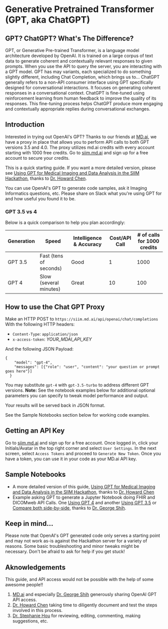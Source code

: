 # Generative Pretrained Transformer (GPT, aka ChatGPT)

## GPT? ChatGPT? What's The Difference?
GPT, or Generative Pre-trained Transformer, is a language model architecture developed by OpenAI. It is trained on a large corpus of text data to generate coherent and contextually relevant responses to given prompts. When you use the API to query the server, you are interacting with a GPT model.  GPT has may variants, each specialized to do something slightly different, including Chat Completion, which brings us to... ChatGPT generally refers to a non-API consumer interface using GPT specifically designed for conversational interactions. It focuses on generating coherent responses in a conversational context. ChatGPT is fine-tuned using reinforcement learning from human feedback to improve the quality of its responses. This fine-tuning process helps ChatGPT produce more engaging and contextually appropriate replies during conversational exchanges.

## Introduction
Interested in trying out OpenAI's GPT? Thanks to our friends at [MD.ai](https://md.ai/), we have a proxy in place that allows you to perform API calls to both GPT versions 3.5 and 4.0. The proxy utilizes md.ai credits with every account starting with 1000 free credits. Go to [siim.md.ai](https://siim.md.ai/) and sign up for a free account to secure your credits.

This is a quick starting guide. If you want a more detailed version, please see [Using GPT for Medical Imaging and Data Analysis in the SIIM Hackathon](https://colab.research.google.com/drive/1V_UthmhzQMR4GCQRuNUQGgHVp93iGCCw?usp=sharing), thanks to [Dr. Howard Chen](https://www.linkedin.com/in/howard-po-hao-chen-a04b082a/).

You can use OpenAI's GPT to generate code samples, ask it Imaging Informatics questions, etc. Please share on Slack what you're using GPT for and how useful you found it to be.

### GPT 3.5 vs 4
Below is a quick comparison to help you plan accordingly:

| Generation  | Speed                  | Intelligence & Accuracy | Cost/API Call | # of calls for 1000 credits |
|-------------|------------------------|-----------------------|---------------|----------------------------------------------|
| GPT 3.5 | Fast (tens of seconds) | Good                  | 1             | 1000                                         |
| GPT 4   | Slow (several minutes) | Great                 | 10            | 100                                           |

## How to use the Chat GPT Proxy
Make an HTTP POST to `https://siim.md.ai/api/openai/chat/completions`
With the following HTTP headers:

* `Content-Type`: `application/json`
* `x-access-token`: *YOUR_MDAI_API_KEY*

And the following JSON Payload:
```
{
    "model": "gpt-4",
    "messages": [{"role": "user", "content": "your question or prompt goes here"}]
  }
```
You may substitute `gpt-4` with `gpt-3.5-turbo` to address different GPT versions. **Note:** See the notebook examples below for additional optional parameters you can specify to tweak model performance and output.

Your results will be served back in JSON format.

See the Sample Notebooks section below for working code examples.

## Getting an API Key
Go to [siim.md.ai](https://siim.md.ai/) and sign up for a free account. Once logged in, click your Initials/Avatar in the top right corner and select `User Settings`. In the next screen, select `Access Tokens` and proceed to `Generate New Token`. Once you have a token, you can use it in your code as your MD.ai API key.

## Sample Notebooks
* A more detailed version of this guide, [Using GPT for Medical Imaging and Data Analysis in the SIIM Hackathon](https://colab.research.google.com/gist/georgezero/2e52ca00dcfade8ec4dad553657074a7/using-gpt-for-medical-imaging-and-data-analysis-in-the-siim-hackathon-rev-20230606.ipynb), thanks to [Dr. Howard Chen](https://www.linkedin.com/in/howard-po-hao-chen-a04b082a/)
* Example asking GPT to generate a Jupyter Notebook doing FHIR and DICOMweb API Calls. One [Using GPT 4](https://colab.research.google.com/gist/georgezero/5e47d843357fa57286ef8c25e13c25b2/mdai-gpt-4-api-demo.ipynb) and another [Using GPT 3.5](https://colab.research.google.com/gist/georgezero/ab60da51114fe57089b29feb676c35f7/mdai-gpt-4-api-demo.ipynb) or [Compare both side-by-side](https://colab.research.google.com/gist/georgezero/c5582934e980eeabcf38ad6d648cc4d9/mdai-gpt-4-api-demo.ipynb), thanks to [Dr. George Shih](https://www.linkedin.com/in/georgenyc/).

## Keep in mind...

Please note that OpenAI's GPT generated code only serves a starting point and may not work as-is against the Hackathon server for a variety of reasons. Some basic troubleshooting and minor tweaks might be necessary. Don't be afraid to ask for help if you get stuck!


## Aknowledgements
This guide, and API access would not be possible with the help of some awesome people!!

1. [MD.ai](https://md.ai) and especially [Dr. George Shih](https://www.linkedin.com/in/georgenyc/) generously sharing OpenAI GPT API access.
2. [Dr. Howard Chen](https://www.linkedin.com/in/howard-po-hao-chen-a04b082a/) taking time to diligently document and test the steps involved in this process.
3. [Dr. Stephanie Hou](https://www.linkedin.com/in/stephanie-hou-5269201a9/) for reviewing, editing, commenting, making suggestions, etc.




